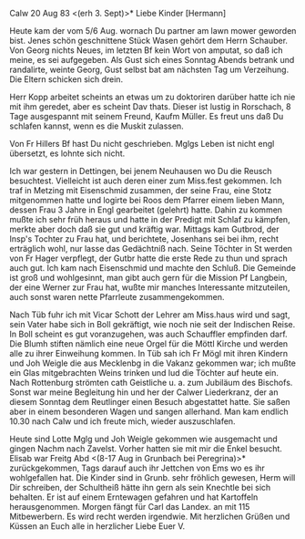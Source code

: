  Calw 20 Aug 83
 <(erh 3. Sept)>*
Liebe Kinder [Hermann]

Heute kam der vom 5/6 Aug. wornach Du partner am lawn mower geworden bist. Jenes schön geschnittene Stück Wasen gehört dem Herrn Schauber. Von Georg nichts Neues, im letzten Bf kein Wort von amputat, so daß ich meine, es sei aufgegeben. Als Gust sich eines Sonntag Abends betrank und randalirte, weinte Georg, Gust selbst bat am nächsten Tag um Verzeihung. Die Eltern schicken sich drein.

Herr Kopp arbeitet scheints an etwas um zu doktoriren darüber hatte ich nie mit ihm geredet, aber es scheint Dav thats. Dieser ist lustig in Rorschach, 8 Tage ausgespannt mit seinem Freund, Kaufm Müller. Es freut uns daß Du schlafen kannst, wenn es die Muskit zulassen.

Von Fr Hillers Bf hast Du nicht geschrieben. Mglgs Leben ist nicht engl übersetzt, es lohnte sich nicht.

Ich war gestern in Dettingen, bei jenem Neuhausen wo Du die Reusch besuchtest. Vielleicht ist auch deren einer zum Miss.fest gekommen. Ich traf in Metzing mit Eisenschmid zusammen, der seine Frau, eine Stotz mitgenommen hatte und logirte bei Roos dem Pfarrer einem lieben Mann, dessen Frau 3 Jahre in Engl gearbeitet (gelehrt) hatte. Dahin zu kommen mußte ich sehr früh heraus und hatte in der Predigt mit Schlaf zu kämpfen, merkte aber doch daß sie gut und kräftig war. Mittags kam Gutbrod, der Insp's Tochter zu Frau hat, und berichtete, Josenhans sei bei ihm, recht erträglich wohl, nur lasse das Gedächtniß nach. Seine Töchter in St werden von Fr Hager verpflegt, der Gutbr hatte die erste Rede zu thun und sprach auch gut. Ich kam nach Eisenschmid und machte den Schluß. Die Gemeinde ist groß und wohlgesinnt, man gibt auch gern für die Mission Pf Langbein, der eine Werner zur Frau hat, wußte mir manches Interessante mitzuteilen, auch sonst waren nette Pfarrleute zusammengekommen.

Nach Tüb fuhr ich mit Vicar Schott der Lehrer am Miss.haus wird und sagt, sein Vater habe sich in Boll gekräftigt, wie noch nie seit der Indischen Reise. In Boll scheint es gut voranzugehen, was auch Schauffler empfinden darf. Die Blumh stiften nämlich eine neue Orgel für die Möttl Kirche und werden alle zu ihrer Einweihung kommen. In Tüb sah ich Fr Mögl mit ihren Kindern und Joh Weigle die aus Mecklenbg in die Vakanz gekommen war; ich mußte ein Glas mitgebrachten Weins trinken und lud die Töchter auf heute ein. Nach Rottenburg strömten cath Geistliche u. a. zum Jubiläum des Bischofs. Sonst war meine Begleitung hin und her der Calwer Liederkranz, der an diesem Sonntag dem Reutlinger einen Besuch abgestattet hatte. Sie saßen aber in einem besonderen Wagen und sangen allerhand. Man kam endlich 10.30 nach Calw und ich freute mich, wieder auszuschlafen.

Heute sind Lotte Mglg und Joh Weigle gekommen wie ausgemacht und gingen Nachm nach Zavelst. Vorher hatten sie mit mir die Enkel besucht. Elisab war Freitg Abd <(8-17 Aug in Grunbach bei Peregrina)>* zurückgekommen, Tags darauf auch ihr Jettchen von Ems wo es ihr wohlgefallen hat. Die Kinder sind in Grunb. sehr fröhlich gewesen, Herm will Dir schreiben, der Schultheiß hätte ihn gern als sein Knechtle bei sich behalten. Er ist auf einem Erntewagen gefahren und hat Kartoffeln herausgenommen. Morgen fängt für Carl das Landex. an mit 115 Mitbewerbern. Es wird recht werden irgendwie. Mit herzlichen Grüßen und Küssen an Euch alle
 in herzlicher Liebe
 Euer V.
